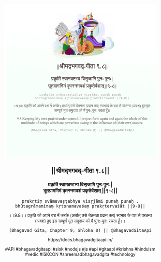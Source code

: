 <img src="../../asset/BG_9_8.png"/>
<center><h2>||श्रीमद्‍भगवद्‍-गीता ९.८||</h2>
<h3>प्रकृतिं स्वामवष्टभ्य विसृजामि पुनः पुनः |<br/>भूतग्राममिमं कृत्स्नमवशं प्रकृतेर्वशात् ||९-८||</h3>
<pre>prakṛtiṃ svāmavaṣṭabhya visṛjāmi punaḥ punaḥ .<br/>bhūtagrāmamimaṃ kṛtsnamavaśaṃ prakṛtervaśāt ||9-8||</pre>
<p>।।9.8।। प्रकृति को अपने वश में करके (अर्थात् उसे चेतनता प्रदान कर) स्वभाव के वश से परतन्त्र (अवश) हुए इस सम्पूर्ण भूत समुदाय को मैं पुन:-पुन: रचता हूँ।।</p>
<pre>(Bhagavad Gita, Chapter 9, Shloka 8) || @BhagavadGitaApi</pre><p>https://docs.bhagavadgitaapi.in/</p><p>#API #bhagavadgitaapi #slok #nodejs #js #api #gitaapi #krishna #hinduism #vedic #ISKCON #shreemadbhagavadgita #technology</p></center>